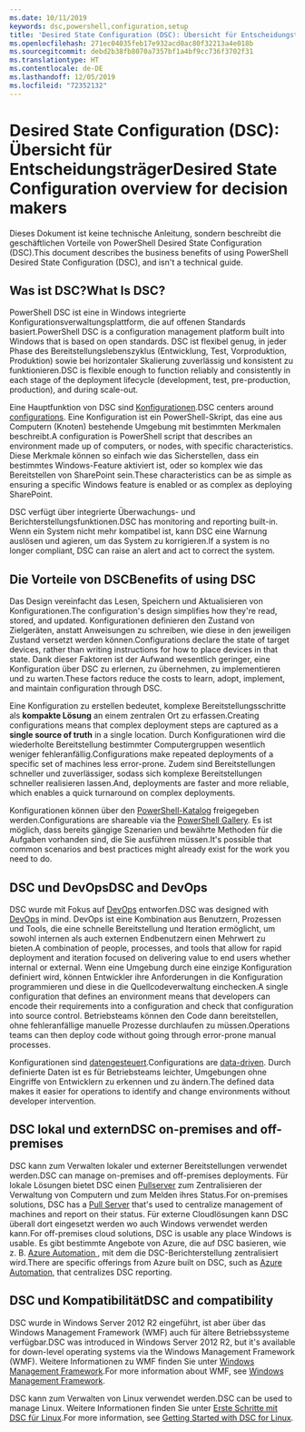 ```yaml
---
ms.date: 10/11/2019
keywords: dsc,powershell,configuration,setup
title: 'Desired State Configuration (DSC): Übersicht für Entscheidungsträger'
ms.openlocfilehash: 271ec04035feb17e932acd0ac80f32213a4e018b
ms.sourcegitcommit: debd2b38fb8070a7357bf1a4bf9cc736f3702f31
ms.translationtype: HT
ms.contentlocale: de-DE
ms.lasthandoff: 12/05/2019
ms.locfileid: "72352132"
---
```

# <a name="desired-state-configuration-overview-for-decision-makers"></a><span data-ttu-id="13fd7-103">Desired State Configuration (DSC): Übersicht für Entscheidungsträger</span><span class="sxs-lookup"><span data-stu-id="13fd7-103">Desired State Configuration overview for decision makers</span></span>

<span data-ttu-id="13fd7-104">Dieses Dokument ist keine technische Anleitung, sondern beschreibt die geschäftlichen Vorteile von PowerShell Desired State Configuration (DSC).</span><span class="sxs-lookup"><span data-stu-id="13fd7-104">This document describes the business benefits of using PowerShell Desired State Configuration (DSC), and isn't a technical guide.</span></span>

## <a name="what-is-dsc"></a><span data-ttu-id="13fd7-105">Was ist DSC?</span><span class="sxs-lookup"><span data-stu-id="13fd7-105">What Is DSC?</span></span>

<span data-ttu-id="13fd7-106">PowerShell DSC ist eine in Windows integrierte Konfigurationsverwaltungsplattform, die auf offenen Standards basiert.</span><span class="sxs-lookup"><span data-stu-id="13fd7-106">PowerShell DSC is a configuration management platform built into Windows that is based on open standards.</span></span> <span data-ttu-id="13fd7-107">DSC ist flexibel genug, in jeder Phase des Bereitstellungslebenszyklus (Entwicklung, Test, Vorproduktion, Produktion) sowie bei horizontaler Skalierung zuverlässig und konsistent zu funktionieren.</span><span class="sxs-lookup"><span data-stu-id="13fd7-107">DSC is flexible enough to function reliably and consistently in each stage of the deployment lifecycle (development, test, pre-production, production), and during scale-out.</span></span>

<span data-ttu-id="13fd7-108">Eine Hauptfunktion von DSC sind [Konfigurationen](../configurations/configurations.md).</span><span class="sxs-lookup"><span data-stu-id="13fd7-108">DSC centers around [configurations](../configurations/configurations.md).</span></span> <span data-ttu-id="13fd7-109">Eine Konfiguration ist ein PowerShell-Skript, das eine aus Computern (Knoten) bestehende Umgebung mit bestimmten Merkmalen beschreibt.</span><span class="sxs-lookup"><span data-stu-id="13fd7-109">A configuration is PowerShell script that describes an environment made up of computers, or nodes, with specific characteristics.</span></span> <span data-ttu-id="13fd7-110">Diese Merkmale können so einfach wie das Sicherstellen, dass ein bestimmtes Windows-Feature aktiviert ist, oder so komplex wie das Bereitstellen von SharePoint sein.</span><span class="sxs-lookup"><span data-stu-id="13fd7-110">These characteristics can be as simple as ensuring a specific Windows feature is enabled or as complex as deploying SharePoint.</span></span>

<span data-ttu-id="13fd7-111">DSC verfügt über integrierte Überwachungs- und Berichterstellungsfunktionen.</span><span class="sxs-lookup"><span data-stu-id="13fd7-111">DSC has monitoring and reporting built-in.</span></span> <span data-ttu-id="13fd7-112">Wenn ein System nicht mehr kompatibel ist, kann DSC eine Warnung auslösen und agieren, um das System zu korrigieren.</span><span class="sxs-lookup"><span data-stu-id="13fd7-112">If a system is no longer compliant, DSC can raise an alert and act to correct the system.</span></span>

## <a name="benefits-of-using-dsc"></a><span data-ttu-id="13fd7-113">Die Vorteile von DSC</span><span class="sxs-lookup"><span data-stu-id="13fd7-113">Benefits of using DSC</span></span>

<span data-ttu-id="13fd7-114">Das Design vereinfacht das Lesen, Speichern und Aktualisieren von Konfigurationen.</span><span class="sxs-lookup"><span data-stu-id="13fd7-114">The configuration's design simplifies how they're read, stored, and updated.</span></span> <span data-ttu-id="13fd7-115">Konfigurationen definieren den Zustand von Zielgeräten, anstatt Anweisungen zu schreiben, wie diese in den jeweiligen Zustand versetzt werden können.</span><span class="sxs-lookup"><span data-stu-id="13fd7-115">Configurations declare the state of target devices, rather than writing instructions for how to place devices in that state.</span></span> <span data-ttu-id="13fd7-116">Dank dieser Faktoren ist der Aufwand wesentlich geringer, eine Konfiguration über DSC zu erlernen, zu übernehmen, zu implementieren und zu warten.</span><span class="sxs-lookup"><span data-stu-id="13fd7-116">These factors reduce the costs to learn, adopt, implement, and maintain configuration through DSC.</span></span>

<span data-ttu-id="13fd7-117">Eine Konfiguration zu erstellen bedeutet, komplexe Bereitstellungsschritte als **kompakte Lösung** an einem zentralen Ort zu erfassen.</span><span class="sxs-lookup"><span data-stu-id="13fd7-117">Creating configurations means that complex deployment steps are captured as a **single source of truth** in a single location.</span></span> <span data-ttu-id="13fd7-118">Durch Konfigurationen wird die wiederholte Bereitstellung bestimmter Computergruppen wesentlich weniger fehleranfällig.</span><span class="sxs-lookup"><span data-stu-id="13fd7-118">Configurations make repeated deployments of a specific set of machines less error-prone.</span></span> <span data-ttu-id="13fd7-119">Zudem sind Bereitstellungen schneller und zuverlässiger, sodass sich komplexe Bereitstellungen schneller realisieren lassen.</span><span class="sxs-lookup"><span data-stu-id="13fd7-119">And, deployments are faster and more reliable, which enables a quick turnaround on complex deployments.</span></span>

<span data-ttu-id="13fd7-120">Konfigurationen können über den [PowerShell-Katalog](https://powershellgallery.com) freigegeben werden.</span><span class="sxs-lookup"><span data-stu-id="13fd7-120">Configurations are shareable via the [PowerShell Gallery](https://powershellgallery.com).</span></span> <span data-ttu-id="13fd7-121">Es ist möglich, dass bereits gängige Szenarien und bewährte Methoden für die Aufgaben vorhanden sind, die Sie ausführen müssen.</span><span class="sxs-lookup"><span data-stu-id="13fd7-121">It's possible that common scenarios and best practices might already exist for the work you need to do.</span></span>

## <a name="dsc-and-devops"></a><span data-ttu-id="13fd7-122">DSC und DevOps</span><span class="sxs-lookup"><span data-stu-id="13fd7-122">DSC and DevOps</span></span>

<span data-ttu-id="13fd7-123">DSC wurde mit Fokus auf [DevOps](http://blogs.technet.com/b/ashleymcglone/archive/2015/11/20/devops-for-n00bs-ie-windows-people.aspx) entworfen.</span><span class="sxs-lookup"><span data-stu-id="13fd7-123">DSC was designed with [DevOps](http://blogs.technet.com/b/ashleymcglone/archive/2015/11/20/devops-for-n00bs-ie-windows-people.aspx) in mind.</span></span> <span data-ttu-id="13fd7-124">DevOps ist eine Kombination aus Benutzern, Prozessen und Tools, die eine schnelle Bereitstellung und Iteration ermöglicht, um sowohl internen als auch externen Endbenutzern einen Mehrwert zu bieten.</span><span class="sxs-lookup"><span data-stu-id="13fd7-124">A combination of people, processes, and tools that allow for rapid deployment and iteration focused on delivering value to end users whether internal or external.</span></span> <span data-ttu-id="13fd7-125">Wenn eine Umgebung durch eine einzige Konfiguration definiert wird, können Entwickler ihre Anforderungen in die Konfiguration programmieren und diese in die Quellcodeverwaltung einchecken.</span><span class="sxs-lookup"><span data-stu-id="13fd7-125">A single configuration that defines an environment means that developers can encode their requirements into a configuration and check that configuration into source control.</span></span> <span data-ttu-id="13fd7-126">Betriebsteams können den Code dann bereitstellen, ohne fehleranfällige manuelle Prozesse durchlaufen zu müssen.</span><span class="sxs-lookup"><span data-stu-id="13fd7-126">Operations teams can then deploy code without going through error-prone manual processes.</span></span>

<span data-ttu-id="13fd7-127">Konfigurationen sind [datengesteuert](../configurations/configData.md).</span><span class="sxs-lookup"><span data-stu-id="13fd7-127">Configurations are [data-driven](../configurations/configData.md).</span></span> <span data-ttu-id="13fd7-128">Durch definierte Daten ist es für Betriebsteams leichter, Umgebungen ohne Eingriffe von Entwicklern zu erkennen und zu ändern.</span><span class="sxs-lookup"><span data-stu-id="13fd7-128">The defined data makes it easier for operations to identify and change environments without developer intervention.</span></span>

## <a name="dsc-on-premises-and-off-premises"></a><span data-ttu-id="13fd7-129">DSC lokal und extern</span><span class="sxs-lookup"><span data-stu-id="13fd7-129">DSC on-premises and off-premises</span></span>

<span data-ttu-id="13fd7-130">DSC kann zum Verwalten lokaler und externer Bereitstellungen verwendet werden.</span><span class="sxs-lookup"><span data-stu-id="13fd7-130">DSC can manage on-premises and off-premises deployments.</span></span> <span data-ttu-id="13fd7-131">Für lokale Lösungen bietet DSC einen [Pullserver](../pull-server/pullServer.md) zum Zentralisieren der Verwaltung von Computern und zum Melden ihres Status.</span><span class="sxs-lookup"><span data-stu-id="13fd7-131">For on-premises solutions, DSC has a [Pull Server](../pull-server/pullServer.md) that's used to centralize management of machines and report on their status.</span></span> <span data-ttu-id="13fd7-132">Für externe Cloudlösungen kann DSC überall dort eingesetzt werden wo auch Windows verwendet werden kann.</span><span class="sxs-lookup"><span data-stu-id="13fd7-132">For off-premises cloud solutions, DSC is usable any place Windows is usable.</span></span>
<span data-ttu-id="13fd7-133">Es gibt bestimmte Angebote von Azure, die auf DSC basieren, wie z. B. [Azure Automation ](https://azure.microsoft.com/en-us/documentation/services/automation/), mit dem die DSC-Berichterstellung zentralisiert wird.</span><span class="sxs-lookup"><span data-stu-id="13fd7-133">There are specific offerings from Azure built on DSC, such as [Azure Automation](https://azure.microsoft.com/en-us/documentation/services/automation/), that centralizes DSC reporting.</span></span>

## <a name="dsc-and-compatibility"></a><span data-ttu-id="13fd7-134">DSC und Kompatibilität</span><span class="sxs-lookup"><span data-stu-id="13fd7-134">DSC and compatibility</span></span>

<span data-ttu-id="13fd7-135">DSC wurde in Windows Server 2012 R2 eingeführt, ist aber über das Windows Management Framework (WMF) auch für ältere Betriebssysteme verfügbar.</span><span class="sxs-lookup"><span data-stu-id="13fd7-135">DSC was introduced in Windows Server 2012 R2, but it's available for down-level operating systems via the Windows Management Framework (WMF).</span></span> <span data-ttu-id="13fd7-136">Weitere Informationen zu WMF finden Sie unter [Windows Management Framework](/powershell/scripting/wmf/overview).</span><span class="sxs-lookup"><span data-stu-id="13fd7-136">For more information about WMF, see [Windows Management Framework](/powershell/scripting/wmf/overview).</span></span>

<span data-ttu-id="13fd7-137">DSC kann zum Verwalten von Linux verwendet werden.</span><span class="sxs-lookup"><span data-stu-id="13fd7-137">DSC can be used to manage Linux.</span></span> <span data-ttu-id="13fd7-138">Weitere Informationen finden Sie unter [Erste Schritte mit DSC für Linux](../getting-started/lnxGettingStarted.md).</span><span class="sxs-lookup"><span data-stu-id="13fd7-138">For more information, see [Getting Started with DSC for Linux](../getting-started/lnxGettingStarted.md).</span></span>
